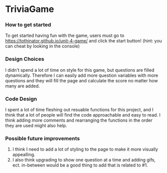 # TriviaGame

### How to get started

To get started having fun with the game, users must go to https://tothinator.github.io/unit-4-game/ and click the start button! (hint: you can cheat by looking in the console)

### Design Choices

I didn't spend a lot of time on style for this game, but questions are filled dynamically.  Therefore I can easily add more question variables with more questions and they will fill the page and calculate the score no matter how many are added.

### Code Design

I spent a lot of time fleshing out resuable functions for this project, and I think that a lot of people will find the code approachable and easy to read.  I think adding more comments and rearranging the functions in the order they are used might also help.

### Possible future improvements

1.  I think I need to add a lot of styling to the page to make it more visually appealling.
2.  I also think upgrading to show one question at a time and adding gifs, ect. in-between would be a good thing to add that is related to #1.
